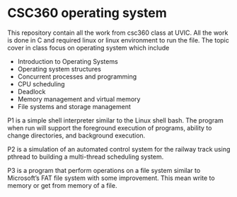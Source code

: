 # CSC360 operating system

This repository contain all the work from csc360 class at UVIC. All the work is done in C and required linux or linux environment to run the file.
The topic cover in class focus on operating system which include 
- Introduction to Operating Systems
- Operating system structures
- Concurrent processes and programming
- CPU scheduling
- Deadlock
- Memory management and virtual memory
- File systems and storage management


P1 is a simple shell interpreter similar to the Linux shell bash. The program when run will support the foreground execution of programs,
ability to change directories, and background execution.

P2 is a simulation of an automated control system for the railway track using pthread to building a multi-thread scheduling system.

P3 is a program that perform operations on a file system similar to Microsoft’s FAT file system with some improvement. This mean write to memory or get from memory of a file.

